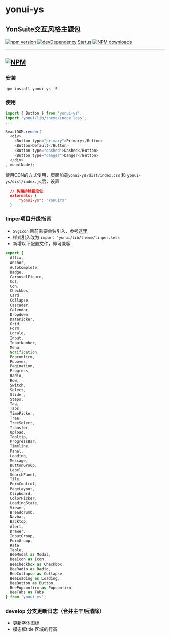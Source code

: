 # yonui-ys
YonSuite交互风格主题包
---
[![npm version](https://img.shields.io/npm/v/yonui-ys.svg)](https://www.npmjs.com/package/yonui-ys)
[![devDependency Status](https://img.shields.io/david/dev/yonui/yonui-ys.svg)](https://david-dm.org/yonui/yonui-ys#info=devDependencies)
[![NPM downloads](http://img.shields.io/npm/dt/yonui-ys.svg?style=flat)](https://npmjs.org/package/yonui-ys)

---

[![NPM](https://nodei.co/npm/yonui-ys.png)](https://nodei.co/npm/yonui-ys/)
---

### 安装

`npm install yonui-ys -S`

### 使用

```js
import { Button } from 'yonui-ys';
import 'yonui/lib/theme/index.less';
...

ReactDOM.render(
  <div>
    <Button type="primary">Primary</Button>
    <Button>Default</Button>
    <Button type="dashed">Dashed</Button>
    <Button type="danger">Danger</Button>
  </div>
, mountNode);
```

使用CDN的方式使用，页面加载`yonui-ys/dist/index.css` 和 `yonui-ys/dist/index.js`后，设置
```json
  // 构建排除指定包
  externals: {
      "yonui-ys": "YonuiYs"
  }
```


### tinper项目升级指南

- `SvgIcon` 目前需要单独引入，参考[这里](http://bee.tinper.org/tinper-bee/bee-svgicon)
- 样式引入改为 `import 'yonui/lib/theme/tinper.less`
- 新增以下配置文件，即可兼容

```js
export {
  Affix,
  Anchor,
  AutoComplete,
  Badge,
  CarouselFigure,
  Col,
  Con,
  Checkbox,
  Card,
  Collapse,
  Cascader,
  Calendar,
  Dropdown,
  DatePicker,
  Grid,
  Form,
  Locale,
  Input,
  InputNumber,
  Menu,
  Notification,
  Popconfirm,
  Popover,
  Pagination,
  Progress,
  Radio,
  Row,
  Switch,
  Select,
  Slider,
  Steps,
  Tag,
  Tabs,
  TimePicker,
  Tree,
  TreeSelect,
  Transfer,
  Upload,
  Tooltip,
  ProgressBar,
  Timeline,
  Panel,
  Loading,
  Message,
  ButtonGroup,
  Label,
  SearchPanel,
  Tile,
  FormControl,
  PageLayout,
  Clipboard,
  ColorPicker,
  LoadingState,
  Viewer,
  Breadcrumb,
  Navbar,
  Backtop,
  Alert,
  Drawer,
  InputGroup,
  FormGroup,
  Rate,
  Table,
  BeeModal as Modal,
  BeeIcon as Icon,
  BeeCheckbox as Checkbox,
  BeeRadio as Radio,
  BeeCollapse as Collapse,
  BeeLoading as Loading,
  BeeButton as Button,
  BeePopconfirm as Popconfirm,
  BeeTabs as Tabs
} from 'yonui-ys';

```

### develop 分支更新日志（合并主干后清除）
- 更新字体图标
- 模态框title 区域的行高
